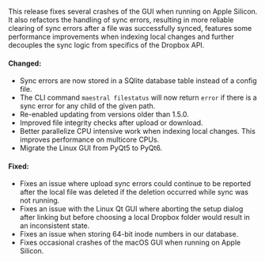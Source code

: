 This release fixes several crashes of the GUI when running on Apple Silicon. It also refactors the handling of sync errors, resulting in more reliable clearing of sync errors after a file was successfully synced, features some performance improvements when indexing local changes and further decouples the sync logic from specifics of the Dropbox API.

#### Changed:

* Sync errors are now stored in a SQlite database table instead of a config file.
* The CLI command `maestral filestatus` will now return `error` if there is a sync error for any child of the given path.
* Re-enabled updating from versions older than 1.5.0.
* Improved file integrity checks after upload or download.
* Better parallelize CPU intensive work when indexing local changes. This improves performance on multicore CPUs.
* Migrate the Linux GUI from PyQt5 to PyQt6.

#### Fixed:

* Fixes an issue where upload sync errors could continue to be reported after the local file was deleted if the deletion occurred while sync was not running.
* Fixes an issue with the Linux Qt GUI where aborting the setup dialog after linking but before choosing a local Dropbox folder would result in an inconsistent state.
* Fixes an issue when storing 64-bit inode numbers in our database.
* Fixes occasional crashes of the macOS GUI when running on Apple Silicon.